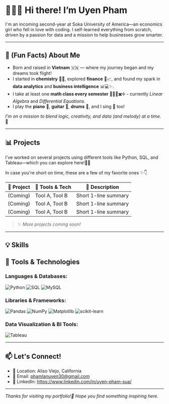 # 👩‍💻🌻 Hi there! I’m Uyen Pham

I'm an incoming second-year at Soka University of America—an economics girl who fell in love with coding. I self-learned everything from scratch, driven by a passion for data and a mission to help businesses grow smarter.

---

## 🧠 (Fun Facts) About Me

- Born and raised in **Vietnam** 🇻🇳 — where my journey began and my dreams took flight!
- I started in **chemistry** 🧪🧬, explored **finance** 💸📈, and found my spark in **data analytics** and **business intelligence** 📊💻✨.
- I take at least one **math class every semester** 🧠➕➖✖️➗ - currently *Linear Algebra* and *Differential Equations*.
- I play the **piano** 🎹, **guitar** 🎸, **drums** 🥁, and I sing 🎤 too!

*I'm on a mission to blend logic, creativity, and data (and melody) at a time.* 🌻

---

## 📊 Projects

I've worked on several projects using different tools like Python, SQL, and Tableau—which you can explore here!👩‍💻

In case you're short on time, these are a few of my favorite ones ✨👇

| 💼 Project | 🔧 Tools & Tech | 📝 Description |
|-----------|----------------|----------------|
| (Coming) | Tool A, Tool B | Short 1-line summary |
| (Coming) | Tool A, Tool B | Short 1-line summary |
| (Coming) | Tool A, Tool B | Short 1-line summary |

> ✨ *More projects coming soon!*

---

## 💡 Skills

## 🧰 Tools & Technologies

### Languages & Databases:
![Python](https://img.shields.io/badge/Python-3776AB?style=for-the-badge&logo=python&logoColor=white)
![SQL](https://img.shields.io/badge/SQL-336791?style=for-the-badge&logo=postgresql&logoColor=white)
![MySQL](https://img.shields.io/badge/MySQL-005C84?style=for-the-badge&logo=mysql&logoColor=white)

### Libraries & Frameworks:
![Pandas](https://img.shields.io/badge/Pandas-150458?style=for-the-badge&logo=pandas&logoColor=white)
![NumPy](https://img.shields.io/badge/NumPy-013243?style=for-the-badge&logo=numpy&logoColor=white)
![Matplotlib](https://img.shields.io/badge/Matplotlib-11557C?style=for-the-badge&logo=matplotlib&logoColor=white)
![scikit-learn](https://img.shields.io/badge/Scikit--Learn-F7931E?style=for-the-badge&logo=scikitlearn&logoColor=white)

### Data Visualization & BI Tools:
![Tableau](https://img.shields.io/badge/Tableau-E97627?style=for-the-badge&logo=tableau&logoColor=white)

---

## 📫 Let's Connect!

- 📍 Location: Aliso Viejo, California
- 💌 Email: phamlanuyen30@gmail.com
- 💼 LinkedIn: https://www.linkedin.com/in/uyen-pham-sua/

---

_Thanks for visiting my portfolio!🌻 Hope you find something inspiring here._
